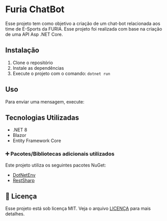 # Furia ChatBot

Esse projeto tem como objetivo a criação de um chat-bot relacionada aos time de E-Sports da FURIA.
Esse projeto foi realizada com base na criação de uma API Asp .NET Core.

## Instalação

1. Clone o repositório
2. Instale as dependências
3. Execute o projeto com o comando: `dotnet run`

## Uso

Para enviar uma mensagem, execute:

## Tecnologias Utilizadas

- .NET 8
- Blazor
- Entity Framework Core

### ➕ Pacotes/Bibliotecas adicionais utilizados

Este projeto utiliza os seguintes pacotes NuGet:
- [DotNetEnv](https://github.com/tonerdo/dotnet-env)
- [RestSharp](https://restsharp.dev/)

## 📝 Licença

Esse projeto está sob licença MIT. Veja o arquivo [LICENÇA](LICENSE.md) para mais detalhes.